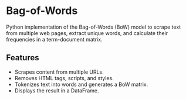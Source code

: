 # Bag-of-Words

Python implementation of the Bag-of-Words (BoW) model to scrape text from multiple web pages, extract unique words, and calculate their frequencies in a term-document matrix.

## Features

- Scrapes content from multiple URLs.
- Removes HTML tags, scripts, and styles.
- Tokenizes text into words and generates a BoW matrix.
- Displays the result in a DataFrame.
